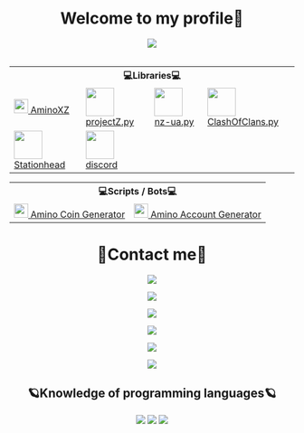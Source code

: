 <body>
	<h1 align="center"> Welcome to my profile👾</h1>
	<div align="center">
		<img src="https://i.gifer.com/J4Qb.gif">
	</div>
	<br>
	<div>	
	<table align="center">
		<tr> <th colspan="4">💻Libraries💻</th> </tr>
		<tr>
			<td>
				<a href="https://github.com/xXxCLOTIxXx/AminoXZ"><img src="https://wa1.narvii.com/static/img/amino-logo-white.svg" height="25px">
				 AminoXZ </a>
			</td>
			<td>
				<a href="https://github.com/xXxCLOTIxXx/projectZ.py"><img src="https://i.imgur.com/49WtRwD.png" height="50px">
				 projectZ.py </a>
			</td>
			<td>
				<a href="https://github.com/xXxCLOTIxXx/nz-ua.py"><img src="https://play-lh.googleusercontent.com/UC-6HpOzy5A5lLt4PsMAW3Lfpy8yYmec5EMgRajGGEgmOEYyQmXwzQlRED1z8wfJ4mcz=w240-h480" height="50px">
				 nz-ua.py </a>
			</td>
			<td>
				<a href="https://github.com/xXxCLOTIxXx/ClashOfClans.py"><img src="https://cdn3.freelogovectors.net/wp-content/uploads/2021/10/clash-of-clans-logo-freelogovectors.net_.png" height="50px">
				 ClashOfClans.py </a>
			</td>
		</tr>
		<tr>
			<td>
				<a href="https://github.com/xXxCLOTIxXx/stationhead"><img src="https://site-images.similarcdn.com/url?url=https%3A%2F%2Fplay-lh.googleusercontent.com%2Ft_rVJjCACE-Mba77nEFHD-PVk7lpgpacQgU7Q31D8pHrP8AI-w4QE_UPbi0Y_tCcQUI%3Ds180&h=1e348ac5f31ff792b146194ac2b470f88ad815a0c6a48bdb200718daa6190744" height="50px">
				 Stationhead </a>
			</td>
			<td>
				<a href="https://github.com/xXxCLOTIxXx/discord"><img src="https://static.wikia.nocookie.net/hypixel_skyblock/images/d/dd/Discord.png/revision/latest?cb=20221209160533&path-prefix=ru" height="50px">
				 discord </a>
			</td>
		</tr>
	</table>
	<table align="center">
		<tr> <th colspan="3">💻Scripts / Bots💻</th> </tr>
		<tr>
			<td>
				<a href="https://github.com/xXxCLOTIxXx/aminoCoinGen"><img src="https://upload.wikimedia.org/wikipedia/commons/1/1f/Amino_icon.jpg" height="25px">
				 Amino Coin Generator </a>
			</td>
			<td>
				<a href="https://github.com/xXxCLOTIxXx/Amino-Account-Generator"><img src="https://upload.wikimedia.org/wikipedia/commons/1/1f/Amino_icon.jpg" height="25px">
				 Amino Account Generator </a>
			</td>
		</tr>
	</table>	
	</div>
		<h1 align="center">📱Contact me📱</h1>
		<p align="center"><a href="https://t.me/@DXsarz" target="_blank"><img src="https://img.shields.io/badge/@DXsarz-2CA5E0?style=for-the-badge&logo=telegram&logoColor=white"></p>
		<p align="center"><a href="https://t.me/DxsarzUnion" target="_blank"><img src="https://img.shields.io/badge/Telegram%20Channel-2CA5E0?style=for-the-badge&logo=telegram&logoColor=white"></p></a>
		<p align="center"><a href="https://www.youtube.com/channel/UCNKEgQmAvt6dD7jeMLpte9Q" target="_blank"><img src="https://img.shields.io/badge/Xsarz%20XZ-%23FF0000.svg?style=for-the-badge&logo=YouTube&logoColor=white"></p>
		<p align="center"><a href="https://vk.com/markrender" target="_blank"><img src="https://img.shields.io/badge/markrender-597da3?style=for-the-badge&logo=vk&logoColor=white"></p></a>
		<p align="center"><a href="#" target="_blank"><img src="https://img.shields.io/badge/Xsarz%205092-37393d?style=for-the-badge&logo=discord&logoColor=white"></a></p>
		<p align="center"><a href="https://discord.gg/GtpUnsHHT4" target="_blank"><img src="https://img.shields.io/badge/Discord%20Server-37393d?style=for-the-badge&logo=discord&logoColor=white"></p></a>
	<div align="center">
		<h2 align="center">🪐Knowledge of programming languages🪐 </h2>
		<img src="https://img.shields.io/badge/html5-%23E34F26.svg?style=for-the-badge&logo=html5&logoColor=white">
		<img src="https://img.shields.io/badge/python-3670A0?style=for-the-badge&logo=python&logoColor=ffdd54">
		<img src="https://img.shields.io/badge/java-orange?style=for-the-badge&logo=java">
	</div>
</body>
